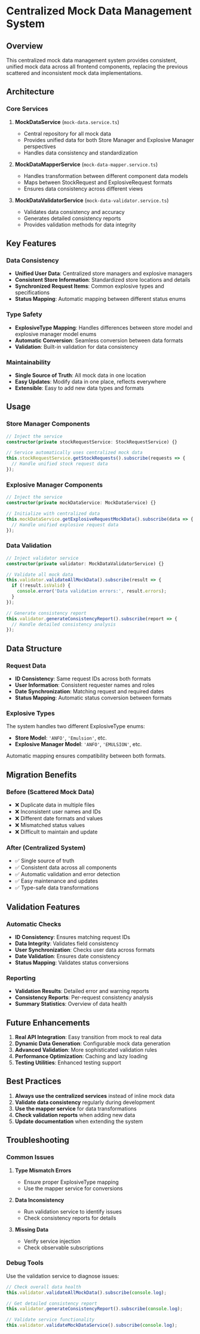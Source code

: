# Centralized Mock Data Management System

## Overview

This centralized mock data management system provides consistent, unified mock data across all frontend components, replacing the previous scattered and inconsistent mock data implementations.

## Architecture

### Core Services

1. **MockDataService** (`mock-data.service.ts`)
   - Central repository for all mock data
   - Provides unified data for both Store Manager and Explosive Manager perspectives
   - Handles data consistency and standardization

2. **MockDataMapperService** (`mock-data-mapper.service.ts`)
   - Handles transformation between different component data models
   - Maps between StockRequest and ExplosiveRequest formats
   - Ensures data consistency across different views

3. **MockDataValidatorService** (`mock-data-validator.service.ts`)
   - Validates data consistency and accuracy
   - Generates detailed consistency reports
   - Provides validation methods for data integrity

## Key Features

### Data Consistency
- **Unified User Data**: Centralized store managers and explosive managers
- **Consistent Store Information**: Standardized store locations and details
- **Synchronized Request Items**: Common explosive types and specifications
- **Status Mapping**: Automatic mapping between different status enums

### Type Safety
- **ExplosiveType Mapping**: Handles differences between store model and explosive manager model enums
- **Automatic Conversion**: Seamless conversion between data formats
- **Validation**: Built-in validation for data consistency

### Maintainability
- **Single Source of Truth**: All mock data in one location
- **Easy Updates**: Modify data in one place, reflects everywhere
- **Extensible**: Easy to add new data types and formats

## Usage

### Store Manager Components
```typescript
// Inject the service
constructor(private stockRequestService: StockRequestService) {}

// Service automatically uses centralized mock data
this.stockRequestService.getStockRequests().subscribe(requests => {
  // Handle unified stock request data
});
```

### Explosive Manager Components
```typescript
// Inject the service
constructor(private mockDataService: MockDataService) {}

// Initialize with centralized data
this.mockDataService.getExplosiveRequestMockData().subscribe(data => {
  // Handle unified explosive request data
});
```

### Data Validation
```typescript
// Inject validator service
constructor(private validator: MockDataValidatorService) {}

// Validate all mock data
this.validator.validateAllMockData().subscribe(result => {
  if (!result.isValid) {
    console.error('Data validation errors:', result.errors);
  }
});

// Generate consistency report
this.validator.generateConsistencyReport().subscribe(report => {
  // Handle detailed consistency analysis
});
```

## Data Structure

### Request Data
- **ID Consistency**: Same request IDs across both formats
- **User Information**: Consistent requester names and roles
- **Date Synchronization**: Matching request and required dates
- **Status Mapping**: Automatic status conversion between formats

### Explosive Types
The system handles two different ExplosiveType enums:
- **Store Model**: `'ANFO'`, `'Emulsion'`, etc.
- **Explosive Manager Model**: `'ANFO'`, `'EMULSION'`, etc.

Automatic mapping ensures compatibility between both formats.

## Migration Benefits

### Before (Scattered Mock Data)
- ❌ Duplicate data in multiple files
- ❌ Inconsistent user names and IDs
- ❌ Different date formats and values
- ❌ Mismatched status values
- ❌ Difficult to maintain and update

### After (Centralized System)
- ✅ Single source of truth
- ✅ Consistent data across all components
- ✅ Automatic validation and error detection
- ✅ Easy maintenance and updates
- ✅ Type-safe data transformations

## Validation Features

### Automatic Checks
- **ID Consistency**: Ensures matching request IDs
- **Data Integrity**: Validates field consistency
- **User Synchronization**: Checks user data across formats
- **Date Validation**: Ensures date consistency
- **Status Mapping**: Validates status conversions

### Reporting
- **Validation Results**: Detailed error and warning reports
- **Consistency Reports**: Per-request consistency analysis
- **Summary Statistics**: Overview of data health

## Future Enhancements

1. **Real API Integration**: Easy transition from mock to real data
2. **Dynamic Data Generation**: Configurable mock data generation
3. **Advanced Validation**: More sophisticated validation rules
4. **Performance Optimization**: Caching and lazy loading
5. **Testing Utilities**: Enhanced testing support

## Best Practices

1. **Always use the centralized services** instead of inline mock data
2. **Validate data consistency** regularly during development
3. **Use the mapper service** for data transformations
4. **Check validation reports** when adding new data
5. **Update documentation** when extending the system

## Troubleshooting

### Common Issues

1. **Type Mismatch Errors**
   - Ensure proper ExplosiveType mapping
   - Use the mapper service for conversions

2. **Data Inconsistency**
   - Run validation service to identify issues
   - Check consistency reports for details

3. **Missing Data**
   - Verify service injection
   - Check observable subscriptions

### Debug Tools

Use the validation service to diagnose issues:
```typescript
// Check overall data health
this.validator.validateAllMockData().subscribe(console.log);

// Get detailed consistency report
this.validator.generateConsistencyReport().subscribe(console.log);

// Validate service functionality
this.validator.validateMockDataService().subscribe(console.log);
```